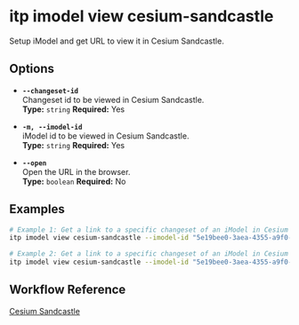 # itp imodel view cesium-sandcastle

Setup iModel and get URL to view it in Cesium Sandcastle.

## Options

- **`--changeset-id`**  
  Changeset id to be viewed in Cesium Sandcastle.  
  **Type:** `string` **Required:** Yes

- **`-m, --imodel-id`**  
  iModel id to be viewed in Cesium Sandcastle.  
  **Type:** `string` **Required:** Yes

- **`--open`**  
  Open the URL in the browser.  
  **Type:** `boolean` **Required:** No

## Examples

```bash
# Example 1: Get a link to a specific changeset of an iModel in Cesium Sandcastle
itp imodel view cesium-sandcastle --imodel-id "5e19bee0-3aea-4355-a9f0-c6df9989ee7d" --changeset-id "2f3b4a8c92d747d5c8a8b2f9cde6742e5d74b3b5"

# Example 2: Get a link to a specific changeset of an iModel in Cesium Sandcastle and open the URL in the browser
itp imodel view cesium-sandcastle --imodel-id "5e19bee0-3aea-4355-a9f0-c6df9989ee7d" --changeset-id "2f3b4a8c92d747d5c8a8b2f9cde6742e5d74b3b5" --open
```

## Workflow Reference

[Cesium Sandcastle](/combined-commands/cesium-sandcastle)
